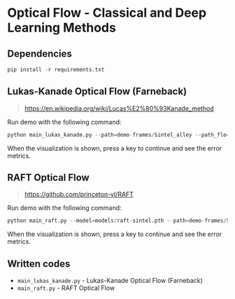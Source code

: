 # Optical Flow - Classical and Deep Learning Methods

## Dependencies

```python
pip install -r requirements.txt
```

## Lukas-Kanade Optical Flow (Farneback)

> https://en.wikipedia.org/wiki/Lucas%E2%80%93Kanade_method

Run demo with the following command:

```python	
python main_lukas_kanade.py --path=demo-frames/Sintel_alley --path_flo=demo-frames/Sintel_Ground_Truth_alley
```

When the visualization is shown, press a key to continue and see the error metrics.

## RAFT Optical Flow

> https://github.com/princeton-vl/RAFT

Run demo with the following command:

```python
python main_raft.py --model=models/raft-sintel.pth --path=demo-frames/Sintel_alley --path_flo=demo-frames/Sintel_Ground_Truth_alley
```

When the visualization is shown, press a key to continue and see the error metrics.

## Written codes

- `main_lukas_kanade.py` - Lukas-Kanade Optical Flow (Farneback)
- `main_raft.py` - RAFT Optical Flow